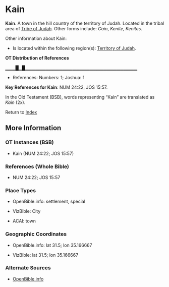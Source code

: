 # Kain
**Kain**. 
A town in the hill country of the territory of Judah. 
Located in the tribal area of [Tribe of Judah](../../../groups/md/acai/Judah.md). 
Other forms include: 
*Cain*, *Kenite*, *Kenites*. 




Other information about Kain:


* Is located within the following region(s): 
[Territory of Judah](TerritoryOfJudah.md). 


**OT Distribution of References**

▁▁▁█▁█▁▁▁▁▁▁▁▁▁▁▁▁▁▁▁▁▁▁▁▁▁▁▁▁▁▁▁▁▁▁▁▁▁
* References: Numbers: 1; Joshua: 1



**Key References for Kain**: 
NUM 24:22, JOS 15:57. 


In the Old Testament (BSB), words representing “Kain” are translated as 
*Kain* (2x). 




Return to [Index](00-Index.md)

## More Information

### OT Instances (BSB)

* Kain (NUM 24:22; JOS 15:57)



### References (Whole Bible)

* NUM 24:22; JOS 15:57


### Place Types

* OpenBible.info: settlement, special

* VizBible: City

* ACAI: town



### Geographic Coordinates

* OpenBible.info: lat 31.5; lon 35.166667

* VizBible: lat 31.5; lon 35.166667



### Alternate Sources

* [OpenBible.info](https://www.openbible.info/geo/ancient/a765bd8)



